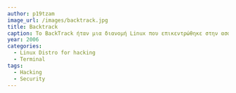 ```yaml
---
author: p19tzam
image_url: /images/backtrack.jpg
title: Backtrack 
caption: Το BackTrack ήταν μια διανομή Linux που επικεντρώθηκε στην ασφάλεια, βασισμένο στη διανομή Knoppix Linux με στόχο την ασφάλεια υπολογιστών και τη χρήση δοκιμών διείσδυσης[Penetration testing]. Τον Μάρτιο του 2013, η ομάδα Offensive Security επανδημιούργησε το BackTrack γύρω από τη διανομή Debian και το κυκλοφόρησε με το όνομα Kali Linux.
year: 2006
categories:
  - Linux Distro for hacking 
  - Terminal
tags:
  - Hacking
  - Security
---
```

